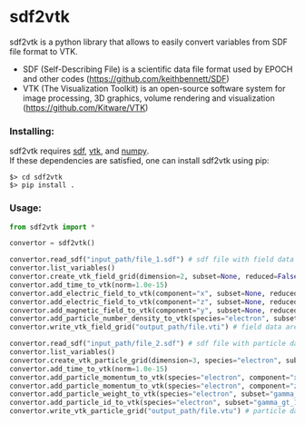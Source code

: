 # sdf2vtk

sdf2vtk is a python library that allows to easily convert variables from SDF file format to VTK.

- SDF (Self-Describing File) is a scientific data file format used by EPOCH and other codes (https://github.com/keithbennett/SDF)
- VTK (The Visualization Toolkit) is an open-source software system for image processing, 3D graphics, volume rendering and visualization (https://github.com/Kitware/VTK)

### Installing:

sdf2vtk requires [sdf](https://github.com/keithbennett/SDF_utilities), [vtk](https://github.com/Kitware/VTK), and [numpy](https://github.com/numpy/numpy).</br>
If these dependencies are satisfied, one can install sdf2vtk using pip:
```
$> cd sdf2vtk
$> pip install .
```
### Usage:

```python
from sdf2vtk import *

convertor = sdf2vtk()

convertor.read_sdf("input_path/file_1.sdf") # sdf file with field data
convertor.list_variables()
convertor.create_vtk_field_grid(dimension=2, subset=None, reduced=False, norm=1.0e-6)
convertor.add_time_to_vtk(norm=1.0e-15)
convertor.add_electric_field_to_vtk(component="x", subset=None, reduced=False, norm=1.0e+15, single=True)
convertor.add_electric_field_to_vtk(component="z", subset=None, reduced=False, norm=1.0e+15, single=True)
convertor.add_magnetic_field_to_vtk(component="y", subset=None, reduced=False, norm=1.0e+7, single=True)
convertor.add_particle_number_density_to_vtk(species="electron", subset=None, reduced=False, norm=1.0e+27, single=False)
convertor.write_vtk_field_grid("output_path/file.vti") # field data are converted to uniform grids (.vti format)

convertor.read_sdf("input_path/file_2.sdf") # sdf file with particle data
convertor.list_variables()
convertor.create_vtk_particle_grid(dimension=3, species="electron", subset="gamma_gt_10", norm=1.0e-6)
convertor.add_time_to_vtk(norm=1.0e-15)
convertor.add_particle_momentum_to_vtk(species="electron", component="x", subset="gamma_gt_10", norm=1.0e-20, single=True)
convertor.add_particle_momentum_to_vtk(species="electron", component="z", subset="gamma_gt_10", norm=1.0e-20, single=True)
convertor.add_particle_weight_to_vtk(species="electron", subset="gamma_gt_10", single=False):
convertor.add_particle_id_to_vtk(species="electron", subset="gamma_gt_10", single=False):
convertor.write_vtk_particle_grid("output_path/file.vtu") # particle data are converted to unstructured grids (.vtu format)
```
